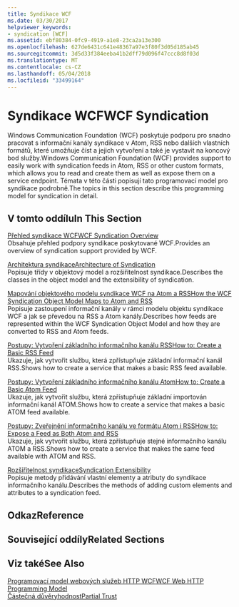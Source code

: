 ```yaml
---
title: Syndikace WCF
ms.date: 03/30/2017
helpviewer_keywords:
- syndication [WCF]
ms.assetid: ebf80384-0fc9-4919-a1e8-23ca2a13e300
ms.openlocfilehash: 627de6431c641e48367a97e3f80f3d05d185ab45
ms.sourcegitcommit: 3d5d33f384eeba41b2dff79d096f47ccc8d8f03d
ms.translationtype: MT
ms.contentlocale: cs-CZ
ms.lasthandoff: 05/04/2018
ms.locfileid: "33499164"
---
```

# <a name="wcf-syndication"></a><span data-ttu-id="ef944-102">Syndikace WCF</span><span class="sxs-lookup"><span data-stu-id="ef944-102">WCF Syndication</span></span>
<span data-ttu-id="ef944-103">Windows Communication Foundation (WCF) poskytuje podporu pro snadno pracovat s informační kanály syndikace v Atom, RSS nebo dalších vlastních formátů, které umožňuje číst a jejich vytvoření a také je vystavit na koncový bod služby.</span><span class="sxs-lookup"><span data-stu-id="ef944-103">Windows Communication Foundation (WCF) provides support to easily work with syndication feeds in Atom, RSS or other custom formats, which allows you to read and create them as well as expose them on a service endpoint.</span></span> <span data-ttu-id="ef944-104">Témata v této části popisují tato programovací model pro syndikace podrobně.</span><span class="sxs-lookup"><span data-stu-id="ef944-104">The topics in this section describe this programming model for syndication in detail.</span></span>  
  
## <a name="in-this-section"></a><span data-ttu-id="ef944-105">V tomto oddílu</span><span class="sxs-lookup"><span data-stu-id="ef944-105">In This Section</span></span>  
 [<span data-ttu-id="ef944-106">Přehled syndikace WCF</span><span class="sxs-lookup"><span data-stu-id="ef944-106">WCF Syndication Overview</span></span>](../../../../docs/framework/wcf/feature-details/wcf-syndication-overview.md)  
 <span data-ttu-id="ef944-107">Obsahuje přehled podpory syndikace poskytované WCF.</span><span class="sxs-lookup"><span data-stu-id="ef944-107">Provides an overview of syndication support provided by WCF.</span></span>  
  
 [<span data-ttu-id="ef944-108">Architektura syndikace</span><span class="sxs-lookup"><span data-stu-id="ef944-108">Architecture of Syndication</span></span>](../../../../docs/framework/wcf/feature-details/architecture-of-syndication.md)  
 <span data-ttu-id="ef944-109">Popisuje třídy v objektový model a rozšiřitelnost syndikace.</span><span class="sxs-lookup"><span data-stu-id="ef944-109">Describes the classes in the object model and the extensibility of syndication.</span></span>  
  
 [<span data-ttu-id="ef944-110">Mapování objektového modelu syndikace WCF na Atom a RSS</span><span class="sxs-lookup"><span data-stu-id="ef944-110">How the WCF Syndication Object Model Maps to Atom and RSS</span></span>](../../../../docs/framework/wcf/feature-details/how-the-wcf-syndication-object-model-maps-to-atom-and-rss.md)  
 <span data-ttu-id="ef944-111">Popisuje zastoupení informační kanály v rámci modelu objektu syndikace WCF a jak se převedou na RSS a Atom kanály.</span><span class="sxs-lookup"><span data-stu-id="ef944-111">Describes how feeds are represented within the WCF Syndication Object Model and how they are converted to RSS and Atom feeds.</span></span>  
  
 [<span data-ttu-id="ef944-112">Postupy: Vytvoření základního informačního kanálu RSS</span><span class="sxs-lookup"><span data-stu-id="ef944-112">How to: Create a Basic RSS Feed</span></span>](../../../../docs/framework/wcf/feature-details/how-to-create-a-basic-rss-feed.md)  
 <span data-ttu-id="ef944-113">Ukazuje, jak vytvořit službu, která zpřístupňuje základní informační kanál RSS.</span><span class="sxs-lookup"><span data-stu-id="ef944-113">Shows how to create a service that makes a basic RSS feed available.</span></span>  
  
 [<span data-ttu-id="ef944-114">Postupy: Vytvoření základního informačního kanálu Atom</span><span class="sxs-lookup"><span data-stu-id="ef944-114">How to: Create a Basic Atom Feed</span></span>](../../../../docs/framework/wcf/feature-details/how-to-create-a-basic-atom-feed.md)  
 <span data-ttu-id="ef944-115">Ukazuje, jak vytvořit službu, která zpřístupňuje základní importován informační kanál ATOM.</span><span class="sxs-lookup"><span data-stu-id="ef944-115">Shows how to create a service that makes a basic ATOM feed available.</span></span>  
  
 [<span data-ttu-id="ef944-116">Postupy: Zveřejnění informačního kanálu ve formátu Atom i RSS</span><span class="sxs-lookup"><span data-stu-id="ef944-116">How to: Expose a Feed as Both Atom and RSS</span></span>](../../../../docs/framework/wcf/feature-details/how-to-expose-a-feed-as-both-atom-and-rss.md)  
 <span data-ttu-id="ef944-117">Ukazuje, jak vytvořit službu, která zpřístupňuje stejné informačního kanálu ATOM a RSS.</span><span class="sxs-lookup"><span data-stu-id="ef944-117">Shows how to create a service that makes the same feed available with ATOM and RSS.</span></span>  
  
 [<span data-ttu-id="ef944-118">Rozšiřitelnost syndikace</span><span class="sxs-lookup"><span data-stu-id="ef944-118">Syndication Extensibility</span></span>](../../../../docs/framework/wcf/feature-details/syndication-extensibility.md)  
 <span data-ttu-id="ef944-119">Popisuje metody přidávání vlastní elementy a atributy do syndikace informačního kanálu.</span><span class="sxs-lookup"><span data-stu-id="ef944-119">Describes the methods of adding custom elements and attributes to a syndication feed.</span></span>  
  
## <a name="reference"></a><span data-ttu-id="ef944-120">Odkaz</span><span class="sxs-lookup"><span data-stu-id="ef944-120">Reference</span></span>  
  
## <a name="related-sections"></a><span data-ttu-id="ef944-121">Související oddíly</span><span class="sxs-lookup"><span data-stu-id="ef944-121">Related Sections</span></span>  
  
## <a name="see-also"></a><span data-ttu-id="ef944-122">Viz také</span><span class="sxs-lookup"><span data-stu-id="ef944-122">See Also</span></span>  
 [<span data-ttu-id="ef944-123">Programovací model webových služeb HTTP WCF</span><span class="sxs-lookup"><span data-stu-id="ef944-123">WCF Web HTTP Programming Model</span></span>](../../../../docs/framework/wcf/feature-details/wcf-web-http-programming-model.md)  
 [<span data-ttu-id="ef944-124">Částečná důvěryhodnost</span><span class="sxs-lookup"><span data-stu-id="ef944-124">Partial Trust</span></span>](../../../../docs/framework/wcf/feature-details/partial-trust.md)
